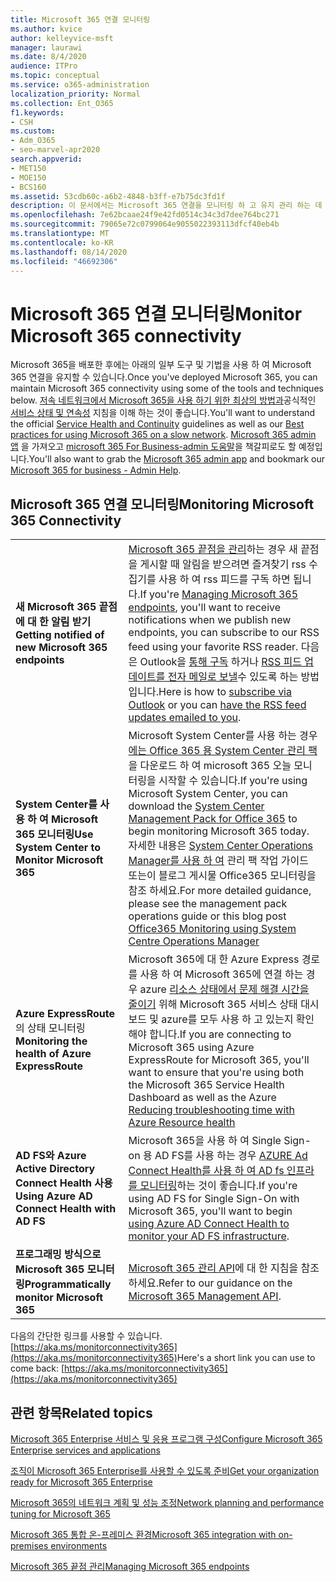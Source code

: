```yaml
---
title: Microsoft 365 연결 모니터링
ms.author: kvice
author: kelleyvice-msft
manager: laurawi
ms.date: 8/4/2020
audience: ITPro
ms.topic: conceptual
ms.service: o365-administration
localization_priority: Normal
ms.collection: Ent_O365
f1.keywords:
- CSH
ms.custom:
- Adm_O365
- seo-marvel-apr2020
search.appverid:
- MET150
- MOE150
- BCS160
ms.assetid: 53cdb60c-a6b2-4848-b3ff-e7b75dc3fd1f
description: 이 문서에서는 Microsoft 365 연결을 모니터링 하 고 유지 관리 하는 데 사용할 수 있는 도구와 방법에 대해 설명 합니다.
ms.openlocfilehash: 7e62bcaae24f9e42fd0514c34c3d7dee764bc271
ms.sourcegitcommit: 79065e72c0799064e9055022393113dfcf40eb4b
ms.translationtype: MT
ms.contentlocale: ko-KR
ms.lasthandoff: 08/14/2020
ms.locfileid: "46692306"
---
```

# <a name="monitor-microsoft-365-connectivity"></a><span data-ttu-id="ab196-103">Microsoft 365 연결 모니터링</span><span class="sxs-lookup"><span data-stu-id="ab196-103">Monitor Microsoft 365 connectivity</span></span>

<span data-ttu-id="ab196-104">Microsoft 365을 배포한 후에는 아래의 일부 도구 및 기법을 사용 하 여 Microsoft 365 연결을 유지할 수 있습니다.</span><span class="sxs-lookup"><span data-stu-id="ab196-104">Once you've deployed Microsoft 365, you can maintain Microsoft 365 connectivity using some of the tools and techniques below.</span></span> <span data-ttu-id="ab196-105">[저속 네트워크에서 Microsoft 365을 사용 하기 위한 최상의 방법과](https://support.office.com/article/fd16c8d2-4799-4c39-8fd7-045f06640166)공식적인 [서비스 상태 및 연속성](https://docs.microsoft.com/office365/servicedescriptions/office-365-platform-service-description/service-health-and-continuity) 지침을 이해 하는 것이 좋습니다.</span><span class="sxs-lookup"><span data-stu-id="ab196-105">You'll want to understand the official [Service Health and Continuity](https://docs.microsoft.com/office365/servicedescriptions/office-365-platform-service-description/service-health-and-continuity) guidelines as well as our [Best practices for using Microsoft 365 on a slow network](https://support.office.com/article/fd16c8d2-4799-4c39-8fd7-045f06640166).</span></span> <span data-ttu-id="ab196-106">[Microsoft 365 admin 앱](https://blogs.office.com/2015/03/13/administer-on-the-go-with-the-updated-office-365-admin-app/) 을 가져오고 [microsoft 365 For Business-admin 도움말](https://support.office.com/article/17d3ff3f-3601-466e-b5a1-482b31cfb791)을 책갈피로도 할 예정입니다.</span><span class="sxs-lookup"><span data-stu-id="ab196-106">You'll also want to grab the [Microsoft 365 admin app](https://blogs.office.com/2015/03/13/administer-on-the-go-with-the-updated-office-365-admin-app/) and bookmark our [Microsoft 365 for business - Admin Help](https://support.office.com/article/17d3ff3f-3601-466e-b5a1-482b31cfb791).</span></span>
  
## <a name="monitoring-microsoft-365-connectivity"></a><span data-ttu-id="ab196-107">Microsoft 365 연결 모니터링</span><span class="sxs-lookup"><span data-stu-id="ab196-107">Monitoring Microsoft 365 Connectivity</span></span>

|||
|:-----|:-----|
|<span data-ttu-id="ab196-108">**새 Microsoft 365 끝점에 대 한 알림 받기**</span><span class="sxs-lookup"><span data-stu-id="ab196-108">**Getting notified of new Microsoft 365 endpoints**</span></span> <br/> |<span data-ttu-id="ab196-109">[Microsoft 365 끝점을 관리](https://support.office.com/article/99cab9d4-ef59-4207-9f2b-3728eb46bf9a)하는 경우 새 끝점을 게시할 때 알림을 받으려면 즐겨찾기 rss 수집기를 사용 하 여 rss 피드를 구독 하면 됩니다.</span><span class="sxs-lookup"><span data-stu-id="ab196-109">If you're [Managing Microsoft 365 endpoints](https://support.office.com/article/99cab9d4-ef59-4207-9f2b-3728eb46bf9a), you'll want to receive notifications when we publish new endpoints, you can subscribe to our RSS feed using your favorite RSS reader.</span></span> <span data-ttu-id="ab196-110">다음은 Outlook을 [통해 구독](https://go.microsoft.com/fwlink/p/?LinkId=532416) 하거나 [RSS 피드 업데이트를 전자 메일로 보낼](https://go.microsoft.com/fwlink/p/?LinkId=532417)수 있도록 하는 방법입니다.</span><span class="sxs-lookup"><span data-stu-id="ab196-110">Here is how to [subscribe via Outlook](https://go.microsoft.com/fwlink/p/?LinkId=532416) or you can [have the RSS feed updates emailed to you](https://go.microsoft.com/fwlink/p/?LinkId=532417).</span></span>  <br/> |
|<span data-ttu-id="ab196-111">**System Center를 사용 하 여 Microsoft 365 모니터링**</span><span class="sxs-lookup"><span data-stu-id="ab196-111">**Use System Center to Monitor Microsoft 365**</span></span> <br/> |<span data-ttu-id="ab196-112">Microsoft System Center를 사용 하는 경우 [에는 Office 365 용 System Center 관리 팩](https://www.microsoft.com/download/details.aspx?id=43708) 을 다운로드 하 여 microsoft 365 오늘 모니터링을 시작할 수 있습니다.</span><span class="sxs-lookup"><span data-stu-id="ab196-112">If you're using Microsoft System Center, you can download the [System Center Management Pack for Office 365](https://www.microsoft.com/download/details.aspx?id=43708) to begin monitoring Microsoft 365 today.</span></span> <span data-ttu-id="ab196-113">자세한 내용은 [System Center Operations Manager를 사용 하 여](https://blogs.msdn.com/b/mvpawardprogram/archive/2015/07/08/office365-monitoring-using-system-centre-operations-manager.aspx) 관리 팩 작업 가이드 또는이 블로그 게시물 Office365 모니터링을 참조 하세요.</span><span class="sxs-lookup"><span data-stu-id="ab196-113">For more detailed guidance, please see the management pack operations guide or this blog post [Office365 Monitoring using System Centre Operations Manager](https://blogs.msdn.com/b/mvpawardprogram/archive/2015/07/08/office365-monitoring-using-system-centre-operations-manager.aspx)</span></span> <br/> |
|<span data-ttu-id="ab196-114">**Azure ExpressRoute**의 상태 모니터링</span><span class="sxs-lookup"><span data-stu-id="ab196-114">**Monitoring the health of Azure ExpressRoute**</span></span> <br/> |<span data-ttu-id="ab196-115">Microsoft 365에 대 한 Azure Express 경로를 사용 하 여 Microsoft 365에 연결 하는 경우 azure [리소스 상태에서 문제 해결 시간을 줄이기](https://azure.microsoft.com/blog/reduce-troubleshooting-time-with-azure-resource-health/) 위해 Microsoft 365 서비스 상태 대시보드 및 azure를 모두 사용 하 고 있는지 확인 해야 합니다.</span><span class="sxs-lookup"><span data-stu-id="ab196-115">If you are connecting to Microsoft 365 using Azure ExpressRoute for Microsoft 365, you'll want to ensure that you're using both the Microsoft 365 Service Health Dashboard as well as the Azure [Reducing troubleshooting time with Azure Resource health](https://azure.microsoft.com/blog/reduce-troubleshooting-time-with-azure-resource-health/)</span></span> <br/> |
|<span data-ttu-id="ab196-116">**AD FS와 Azure Active Directory Connect Health 사용**</span><span class="sxs-lookup"><span data-stu-id="ab196-116">**Using Azure AD Connect Health with AD FS**</span></span> <br/> |<span data-ttu-id="ab196-117">Microsoft 365을 사용 하 여 Single Sign-on 용 AD FS를 사용 하는 경우 [AZURE Ad Connect Health를 사용 하 여 AD fs 인프라를 모니터링](https://azure.microsoft.com/documentation/articles/active-directory-aadconnect-health-adfs/)하는 것이 좋습니다.</span><span class="sxs-lookup"><span data-stu-id="ab196-117">If you're using AD FS for Single Sign-On with Microsoft 365, you'll want to begin [using Azure AD Connect Health to monitor your AD FS infrastructure](https://azure.microsoft.com/documentation/articles/active-directory-aadconnect-health-adfs/).</span></span>  <br/> |
|<span data-ttu-id="ab196-118">**프로그래밍 방식으로 Microsoft 365 모니터링**</span><span class="sxs-lookup"><span data-stu-id="ab196-118">**Programmatically monitor Microsoft 365**</span></span> <br/> |<span data-ttu-id="ab196-119">[Microsoft 365 관리 API](https://docs.microsoft.com/office/office-365-management-api/office-365-management-apis-overview)에 대 한 지침을 참조 하세요.</span><span class="sxs-lookup"><span data-stu-id="ab196-119">Refer to our guidance on the [Microsoft 365 Management API](https://docs.microsoft.com/office/office-365-management-api/office-365-management-apis-overview).</span></span>  <br/> |

<span data-ttu-id="ab196-120">다음의 간단한 링크를 사용할 수 있습니다. [https://aka.ms/monitorconnectivity365](https://aka.ms/monitorconnectivity365)</span><span class="sxs-lookup"><span data-stu-id="ab196-120">Here's a short link you can use to come back: [https://aka.ms/monitorconnectivity365](https://aka.ms/monitorconnectivity365)</span></span>
  
## <a name="related-topics"></a><span data-ttu-id="ab196-121">관련 항목</span><span class="sxs-lookup"><span data-stu-id="ab196-121">Related topics</span></span>

[<span data-ttu-id="ab196-122">Microsoft 365 Enterprise 서비스 및 응용 프로그램 구성</span><span class="sxs-lookup"><span data-stu-id="ab196-122">Configure Microsoft 365 Enterprise services and applications</span></span>](configure-services-and-applications.md)
  
[<span data-ttu-id="ab196-123">조직이 Microsoft 365 Enterprise를 사용할 수 있도록 준비</span><span class="sxs-lookup"><span data-stu-id="ab196-123">Get your organization ready for Microsoft 365 Enterprise</span></span>](get-your-organization-ready-for-office-365.md)
  
[<span data-ttu-id="ab196-124">Microsoft 365의 네트워크 계획 및 성능 조정</span><span class="sxs-lookup"><span data-stu-id="ab196-124">Network planning and performance tuning for Microsoft 365</span></span>](network-planning-and-performance.md)
  
[<span data-ttu-id="ab196-125">Microsoft 365 통합 온-프레미스 환경</span><span class="sxs-lookup"><span data-stu-id="ab196-125">Microsoft 365 integration with on-premises environments</span></span>](microsoft-365-integration.md)
  
[<span data-ttu-id="ab196-126">Microsoft 365 끝점 관리</span><span class="sxs-lookup"><span data-stu-id="ab196-126">Managing Microsoft 365 endpoints</span></span>](managing-office-365-endpoints.md)
